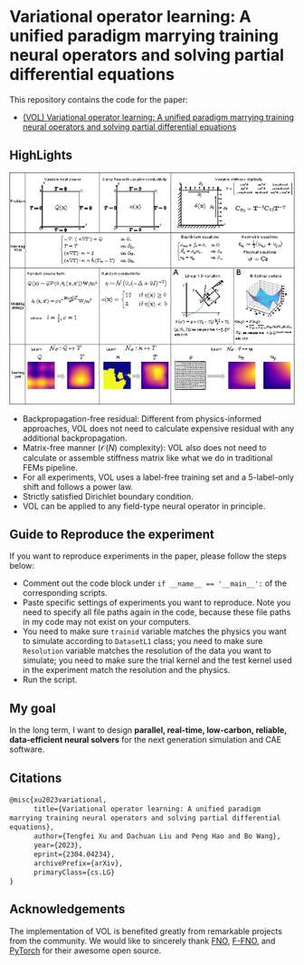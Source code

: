 # Variational operator learning: A unified paradigm marrying training neural operators and solving partial differential equations

This repository contains the code for the paper:
- [(VOL) Variational operator learning: A unified paradigm marrying training neural operators and solving partial differential equations](https://arxiv.org/abs/2023.04234)

## HighLights

![cases](./materials/cases.png)
 - Backpropagation-free residual: Different from physics-informed approaches, VOL does not need to calculate expensive residual with any additional backpropagation.
 - Matrix-free manner ($\mathcal{O}(N)$ complexity): VOL also does not need to calculate or assemble stiffness matrix like what we do in traditional FEMs pipeline.
 - For all experiments, VOL uses a label-free training set and a 5-label-only shift and follows a power law.
 - Strictly satisfied Dirichlet boundary condition.
 - VOL can be applied to any field-type neural operator in principle.


## Guide to Reproduce the experiment
If you want to reproduce experiments in the paper, please follow the steps below:

 - Comment out the code block under `if __name__ == '__main__':` of the corresponding scripts.
 - Paste specific settings of experiments you want to reproduce. Note you need to specify all file paths again in the code, because these file paths in my code may not exist on your computers. 
 - You need to make sure `trainid` variable matches the physics you want to simulate according to `DatasetL1` class; you need to make sure `Resolution` variable matches the resolution of the data you want to simulate; you need to make sure the trial kernel and the test kernel used in the experiment match the resolution and the physics.
 - Run the script.
 

## My goal

In the long term, I want to design **parallel, real-time, low-carbon, reliable, data-efficient neural solvers** for the next generation simulation and CAE software. 


## Citations

```
@misc{xu2023variational,
      title={Variational operator learning: A unified paradigm marrying training neural operators and solving partial differential equations}, 
      author={Tengfei Xu and Dachuan Liu and Peng Hao and Bo Wang},
      year={2023},
      eprint={2304.04234},
      archivePrefix={arXiv},
      primaryClass={cs.LG}
}
```

## Acknowledgements

The implementation of VOL is benefited greatly from remarkable projects from the community. We would like to sincerely thank [FNO](https://github.com/neuraloperator/neuraloperator/tree/master), [F-FNO](https://github.com/alasdairtran/fourierflow), and [PyTorch](https://github.com/pytorch/pytorch) for their awesome open source.

